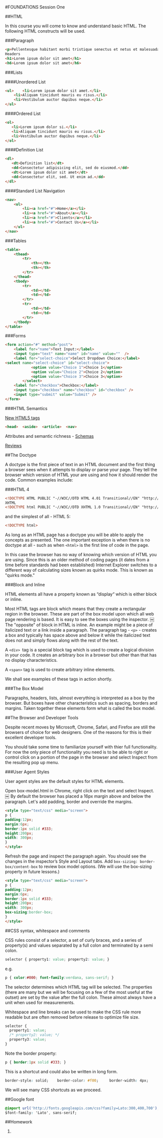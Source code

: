 #FOUNDATIONS Session One

##HTML

In this course you will come to know and understand basic HTML. The following HTML constructs will be used.

###Paragraph
```html
<p>Pellentesque habitant morbi tristique senectus et netus et malesuada fames ac turpis egestas. </p>
Headers
<h1>Lorem ipsum dolor sit amet</h1>
<h6>Lorem ipsum dolor sit amet</h6>
```

###Lists

####Unordered List

```html
<ul> 	<li>Lorem ipsum dolor sit amet.</li>
	<li>Aliquam tincidunt mauris eu risus.</li>
	<li>Vestibulum auctor dapibus neque.</li>
</ul>
```

####Ordered List

```html
<ol>
   <li>Lorem ipsum dolor si.</li>
   <li>Aliquam tincidunt mauris eu risus.</li>
   <li>Vestibulum auctor dapibus neque.</li>
</ol>
```

####Definition List

```html
<dl>
   <dt>Definition list</dt>
   <dd>Consectetur adipisicing elit, sed do eiusmod.</dd>
   <dt>Lorem ipsum dolor sit amet</dt>
   <dd>Consectetur elit, sed. Ut enim ad.</dd>
</dl>
```

####Standard List Navigation

```html
<nav>
	<ul>
		<li><a href="#">Home</a></li>
		<li><a href="#">About</a></li>
		<li><a href="#">Clients</a></li>
		<li><a href="#">Contact Us</a></li>
	</ul>
</nav>
```

###Tables

```html
<table>
	<thead>
		<tr>
			<th></th>
			<th></th>
		</tr>
	</thead>
	<tbody>
		<tr>
			<td></td>
			<td></td>
		</tr>
		<tr>
			<td></td>
			<td></td>
		</tr>
	</tbody>
</table>
```

###Forms

```html
<form action="#" method="post">
	<label for="name">Text Input:</label>
	<input type="text" name="name" id="name" value=""  />
	<label for="select-choice">Select Dropdown Choice:</label>
<select name="select-choice" id="select-choice">
			<option value="Choice 1">Choice 1</option>
			<option value="Choice 2">Choice 2</option>
			<option value="Choice 3">Choice 3</option>
		</select>
	<label for="checkbox">Checkbox:</label>
	<input type="checkbox" name="checkbox" id="checkbox" />
	<input type="submit" value="Submit" />
</form>
```

###HTML Semantics

[New HTML5 tags](http://diveintohtml5.info/semantics.html )

```html
<head>  <aside>  <article>  <nav> 
```

Attributes and semantic richness - [Schemas](http://schema.org/docs/gs.html) 

[Reviews](https://schema.org/Review)


##The Doctype

A doctype is the first piece of text in an HTML document and the first thing a browser sees when it attempts to display or parse your page. They tell the browser which version of HTML your are using and how it should render the code.
Common examples include:

###HTML 4

```html
<!DOCTYPE HTML PUBLIC "-//W3C//DTD HTML 4.01 Transitional//EN" "http://www.w3.org/TR/html4/loose.dtd">
XHTML
<!DOCTYPE html PUBLIC "-//W3C//DTD XHTML 1.0 Transitional//EN" "http://www.w3.org/TR/xhtml1/DTD/xhtml1-transitional.dtd">
```

and the simplest of all - HTML 5:

```html
<!DOCTYPE html>
```

As long as an HTML page has a doctype you will be able to apply the concepts as presented. The one important exception is when there is no doctype at all - such as when `<html>` is the first line of code in the page.

In this case the browser has no way of knowing which version of HTML you are using. Since this is an older method of coding pages (it dates from a time before standards had been established) Internet Explorer switches to a different way of calculating sizes known as quirks mode. This is known as "quirks mode."

###Block and Inline

HTML elements all have a property known as “display“ which is either block or inline.

Most HTML tags are block which means that they create a rectangular region in the browser. These are part of the box model upon which all web page rendering is based. It is easy to see the boxes using the inspector.
￼
The "opposite" of block in HTML is inline. An example might be a piece of italicized text or a link inside a paragraph. The paragraph tag - `<p>` - creates a box and typically has space above and below it while the italicized text does not and simply flows along with the rest of the text.

A `<div> `tag is a special block tag which is used to create a logical division in your code. It creates an arbitrary box in a browser but other than that has no display characteristics. 

A `<span>` tag is used to create arbitrary inline elements.

We shall see examples of these tags in action shortly.

###The Box Model

Paragraphs, headers, lists, almost everything is interpreted as a box by the browser. But boxes have other characteristics such as spacing, borders and margins. Taken together these elements form what is called the box model.

##The Browser and Developer Tools

Despite recent moves by Microsoft, Chrome, Safari, and Firefox are still the browsers of choice for web designers. One of the reasons for this is their excellent developer tools. 

You should take some time to familiarize yourself with thier full functionality. For now the only piece of functionality you need is to be able to right or control click on a portion of the page in the browser and select Inspect from the resulting pop up menu.

###User Agent Styles

User agent styles are the default styles for HTML elements.

Open box-model.html in Chrome, right click on the text and select Inspect.
￼
By default the browser has placed a 16px margin above and below the paragraph. 
Let's add padding, border and override the margins.

```html
<style type="text/css" media="screen">
p { 
padding:12px; 
margin:6px; 
border:1px solid #333;
height:200px;
width: 300px;
}
</style> 
```

Refresh the page and inspect the paragraph again. You should see the changes in the inspector’s Style and Layout tabs.
Add `box-sizing: border-box/content-box` to review box model options. (We will use the box-sizing property in future lessons.)
```html
<style type="text/css" media="screen">
p { 
padding:12px; 
margin:6px; 
border:1px solid #333;
height:200px;
width: 300px;
box-sizing:border-box; 
}
</style>
```

##CSS syntax, whitespace and comments

CSS rules consist of a selector, a set of curly braces, and a series of property(s) and values separated by a full colon and terminated by a semi colon.

```css
selector { property1: value; property2: value; }
```
e.g.

```css
p { color:#000; font-family:verdana, sans-serif; }
```

The selector determines which HTML tag will be selected. The properties (there are many but we will be focusing on a few of the most useful at the outset) are set by the value after the full colon. These almost always have a unit when used for measurements.

Whitespace and line breaks can be used to make the CSS rule more readable but are often removed before release to optimize file size.

```css
selector { 
  property1: value;
  /* property2: value; */
  property3: value;
}
```

Note the border property:

```css
p { border:1px solid #333; }
```

This is a shortcut and could also be written in long form.

```css
border-style: solid; 	border-color: #f00; 	border-width: 4px;
```

We will see many CSS shortcuts as we proceed. 


##Google font

```css
@import url('http://fonts.googleapis.com/css?family=Lato:300,400,700');
$font-family: 'Lato', sans-serif;
```

##Homework

1.  
